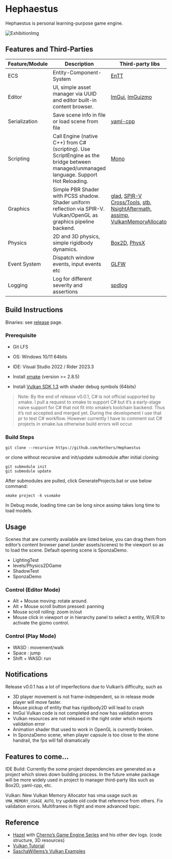 # Hephaestus
Hephaestus is personal learning-purpose game engine.

![ExhibitionImg](wiki/imgs/v0.0.1%20exhibition.png)



## Features and Third-Parties

| Feature/Module | Description                                                  | Third-party libs                                             |
| -------------- | ------------------------------------------------------------ | ------------------------------------------------------------ |
| ECS            | Entity-Component-System                                      | [EnTT](https://github.com/skypjack/entt)                     |
| Editor         | UI, simple asset manager via UUID and editor built-in content browser. | [ImGui](https://github.com/ocornut/imgui), [ImGuizmo](https://github.com/CedricGuillemet/ImGuizmo) |
| Serialization  | Save scene info in file or load scene from file              | [yaml-cpp](https://github.com/jbeder/yaml-cpp)               |
| Scripting      | Call Engine (native C++) from C# (scripting). Use ScriptEngine as the bridge between managed/unmanaged language. Support Hot Reloading. | [Mono](https://github.com/mono/mono)                         |
| Graphics       | Simple PBR Shader with PCSS shadow. Shader uniform reflection via SPIR-V. Vulkan/OpenGL as graphics pipeline backend. | [glad](https://github.com/Dav1dde/glad), [SPIR-V Cross/Tools](https://github.com/KhronosGroup/SPIRV-Cross), [stb](https://github.com/nothings/stb), [NsightAftermath](https://developer.nvidia.com/nsight-aftermath), [assimp](https://github.com/assimp/assimp), [VulkanMemoryAllocator](https://github.com/GPUOpen-LibrariesAndSDKs/VulkanMemoryAllocator) |
| Physics        | 2D and 3D physics, simple rigidbody dynamics.                | [Box2D](https://github.com/erincatto/box2d), [PhysX](https://github.com/NVIDIAGameWorks/PhysX) |
| Event System   | Dispatch window events, input events etc                     | [GLFW](https://github.com/glfw/glfw)                         |
| Logging        | Log for different severity and assertions                    | [spdlog](https://github.com/gabime/spdlog)                   |



## Build Instructions

Binaries: see [release](https://github.com/Kethers/Hephaestus/releases) page.

### Prerequisite

- Git LFS

- OS: Windows 10/11 64bits

- IDE: Visual Studio 2022 / Rider 2023.3
- Install [xmake](https://github.com/xmake-io/xmake) (version >= 2.8.5)
- Install [Vulkan SDK 1.3](https://vulkan.lunarg.com/sdk/home#windows) with shader debug symbols (64bits)

> Note: By the end of release v0.0.1, C# is not official supported by xmake. I pull a request to xmake to support C# but it’s a early-stage naive support for C# that not fit into xmake’s toolchain backend. Thus it’s not accepted and merged yet. During the development I use that pr to test C# workflow. However currently I have to comment out C# projects in xmake.lua otherwise build errors will occur.



### Build Steps

```shell
git clone --recursive https://github.com/Kethers/Hephaestus
```

or clone without recursive and init/update submodule after initial cloning:

```shell
git submodule init
git submodule update
```

After submodules are pulled, click GenerateProjects.bat or use below command:

```shell
xmake project -k vsxmake
```

In Debug mode, loading time can be long since assimp takes long time to load models.



## Usage

Scenes that are currently available are listed below, you can drag them from editor’s content browser panel (under assets/scenes) to the viewport so as to load the scene. Default opening scene is SponzaDemo.

- LightingTest
- levels/Physics2DGame
- ShadowTest
- SponzaDemo



### Control (Editor Mode)

- Alt + Mouse moving: rotate around.
- Alt + Mouse scroll button pressed: panning
- Mouse scroll rolling: zoom in/out
- Mouse click in viewport or in hierarchy panel to select a entity, W/E/R to activate the gizmo control.



### Control (Play Mode)

- WASD : movement/walk
- Space : jump
- Shift + WASD: run



## Notifications

Release v0.0.1 has a lot of imperfections due to Vulkan’s difficulty, such as 

- 3D player movement is not frame-independent, so in release mode player will move faster.
- Mouse pickup of entity that has rigidbody2D will lead to crash
- ImGui Vulkan code is not completed and now has validation errors
- Vulkan resources are not released in the right order which reports validation error
- Animation shader that used to work in OpenGL is currently broken.
- In SponzaDemo scene, when player capsule is too close to the stone handrail, the fps will fall dramatically



## Features to come...

IDE Build: Currently the some project dependencies are generated as a project which slows down building process. In the future xmake package will be more widely used in project to manager third-party libs such as Box2D, yaml-cpp, etc.

Vulkan: New Vulkan Memory Allocator has vma usage such as `VMA_MEMORY_USAGE_AUTO`, try update old code that reference from others. Fix validation errors. Multiframes in flight and more advanced topic.



## Reference

- [Hazel](https://github.com/TheCherno/Hazel) with [Cherno’s Game Engine Series](https://www.youtube.com/playlist?list=PLlrATfBNZ98dC-V-N3m0Go4deliWHPFwT) and his other dev logs. (code structure, 3D resources)
- [Vulkan Tutorial](https://vulkan-tutorial.com/)
- [SaschaWillems’s Vulkan Examples](https://github.com/SaschaWillems/Vulkan)
